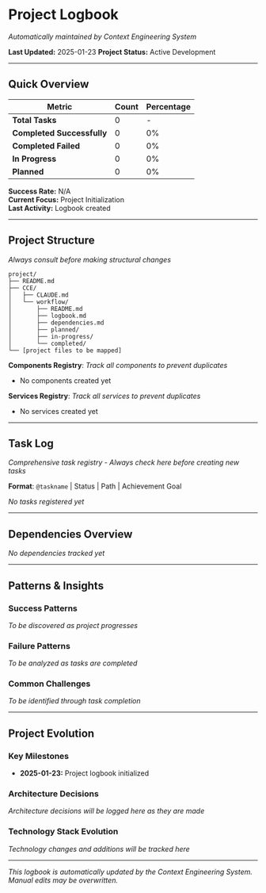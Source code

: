 # Project Logbook

*Automatically maintained by Context Engineering System*

**Last Updated:** 2025-01-23
**Project Status:** Active Development

---

## Quick Overview

| Metric | Count | Percentage |
|--------|--------|-----------|
| **Total Tasks** | 0 | - |
| **Completed Successfully** | 0 | 0% |
| **Completed Failed** | 0 | 0% |
| **In Progress** | 0 | 0% |
| **Planned** | 0 | 0% |

**Success Rate:** N/A  
**Current Focus:** Project Initialization  
**Last Activity:** Logbook created

---

## Project Structure

*Always consult before making structural changes*

```
project/
├── README.md
├── CCE/
│   ├── CLAUDE.md
│   └── workflow/
│       ├── README.md
│       ├── logbook.md
│       ├── dependencies.md
│       ├── planned/
│       ├── in-progress/
│       └── completed/
└── [project files to be mapped]
```

**Components Registry**: *Track all components to prevent duplicates*
- No components created yet

**Services Registry**: *Track all services to prevent duplicates*  
- No services created yet

---

## Task Log

*Comprehensive task registry - Always check here before creating new tasks*

**Format**: `@taskname` | Status | Path | Achievement Goal

*No tasks registered yet*

---

## Dependencies Overview

*No dependencies tracked yet*

---

## Patterns & Insights

### Success Patterns
*To be discovered as project progresses*

### Failure Patterns  
*To be analyzed as tasks are completed*

### Common Challenges
*To be identified through task completion*

---

## Project Evolution

### Key Milestones
- **2025-01-23:** Project logbook initialized

### Architecture Decisions
*Architecture decisions will be logged here as they are made*

### Technology Stack Evolution
*Technology changes and additions will be tracked here*

---

*This logbook is automatically updated by the Context Engineering System. Manual edits may be overwritten.*